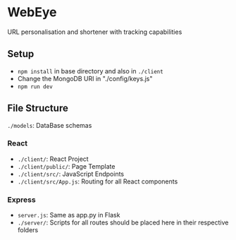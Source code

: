 # WebEye
URL personalisation and shortener with tracking capabilities 

## Setup
- `npm install` in base directory and also in `./client`
- Change the MongoDB URI in "./config/keys.js"
- `npm run dev`

## File Structure
`./models`: DataBase schemas

### React
- `./client/`: React Project
- `./client/public/`: Page Template
- `./client/src/`: JavaScript Endpoints
- `./client/src/App.js`: Routing for all React components 

### Express
- `server.js`: Same as app.py in Flask
- `./server/`: Scripts for all routes should be placed here in their respective folders
